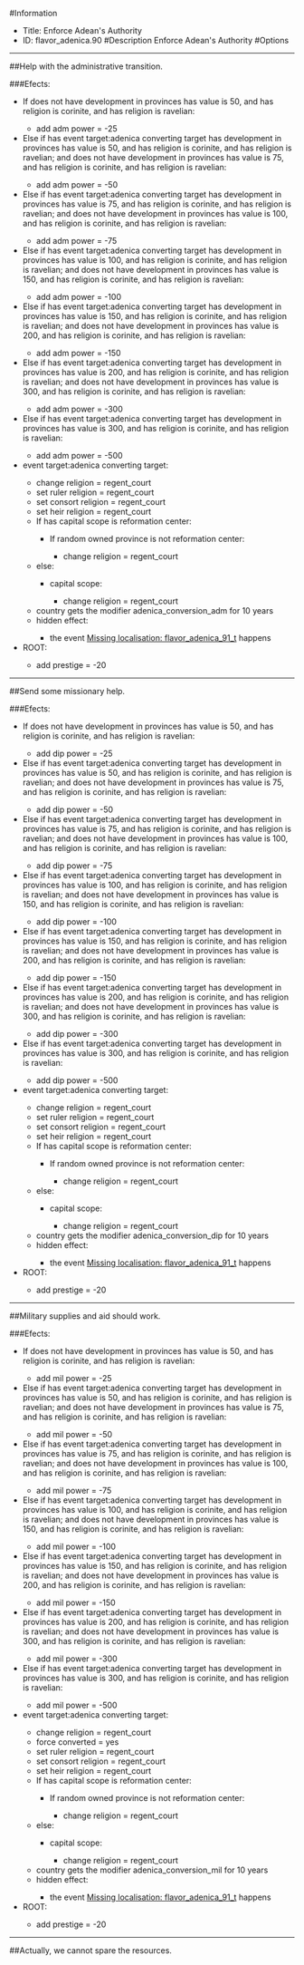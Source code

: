 #Information
 - Title: Enforce Adean's Authority
 - ID: flavor_adenica.90
#Description
Enforce Adean's Authority
#Options

___
##Help with the administrative transition.

###Efects:<ul><li>If does not have development in provinces has value is 50, and has religion is corinite, and has religion is ravelian:</li><ul><li>add adm power = -25</li></ul><li>Else if has event target:adenica converting target has development in provinces has value is 50, and has religion is corinite, and has religion is ravelian; and does not have development in provinces has value is 75, and has religion is corinite, and has religion is ravelian:</li><ul><li>add adm power = -50</li></ul><li>Else if has event target:adenica converting target has development in provinces has value is 75, and has religion is corinite, and has religion is ravelian; and does not have development in provinces has value is 100, and has religion is corinite, and has religion is ravelian:</li><ul><li>add adm power = -75</li></ul><li>Else if has event target:adenica converting target has development in provinces has value is 100, and has religion is corinite, and has religion is ravelian; and does not have development in provinces has value is 150, and has religion is corinite, and has religion is ravelian:</li><ul><li>add adm power = -100</li></ul><li>Else if has event target:adenica converting target has development in provinces has value is 150, and has religion is corinite, and has religion is ravelian; and does not have development in provinces has value is 200, and has religion is corinite, and has religion is ravelian:</li><ul><li>add adm power = -150</li></ul><li>Else if has event target:adenica converting target has development in provinces has value is 200, and has religion is corinite, and has religion is ravelian; and does not have development in provinces has value is 300, and has religion is corinite, and has religion is ravelian:</li><ul><li>add adm power = -300</li></ul><li>Else if has event target:adenica converting target has development in provinces has value is 300, and has religion is corinite, and has religion is ravelian:</li><ul><li>add adm power = -500</li></ul><li>event target:adenica converting target:</li><ul><li>change religion = regent_court</li><li>set ruler religion = regent_court</li><li>set consort religion = regent_court</li><li>set heir religion = regent_court</li><li>If has capital scope is reformation center:</li><ul><li>If random owned province is not reformation center:</li><ul><li>change religion = regent_court</li></ul></ul><li>else:</li><ul><li>capital scope:</li><ul><li>change religion = regent_court</li></ul></ul><li>country gets the modifier adenica_conversion_adm for 10 years</li><li>hidden effect:</li><ul><li>the event [Missing localisation: flavor_adenica_91_t](../events/missing_localisation_flavor_adenica_91_t.md) happens</li></ul></ul><li>ROOT:</li><ul><li>add prestige = -20</li></ul></ul>

___
##Send some missionary help.

###Efects:<ul><li>If does not have development in provinces has value is 50, and has religion is corinite, and has religion is ravelian:</li><ul><li>add dip power = -25</li></ul><li>Else if has event target:adenica converting target has development in provinces has value is 50, and has religion is corinite, and has religion is ravelian; and does not have development in provinces has value is 75, and has religion is corinite, and has religion is ravelian:</li><ul><li>add dip power = -50</li></ul><li>Else if has event target:adenica converting target has development in provinces has value is 75, and has religion is corinite, and has religion is ravelian; and does not have development in provinces has value is 100, and has religion is corinite, and has religion is ravelian:</li><ul><li>add dip power = -75</li></ul><li>Else if has event target:adenica converting target has development in provinces has value is 100, and has religion is corinite, and has religion is ravelian; and does not have development in provinces has value is 150, and has religion is corinite, and has religion is ravelian:</li><ul><li>add dip power = -100</li></ul><li>Else if has event target:adenica converting target has development in provinces has value is 150, and has religion is corinite, and has religion is ravelian; and does not have development in provinces has value is 200, and has religion is corinite, and has religion is ravelian:</li><ul><li>add dip power = -150</li></ul><li>Else if has event target:adenica converting target has development in provinces has value is 200, and has religion is corinite, and has religion is ravelian; and does not have development in provinces has value is 300, and has religion is corinite, and has religion is ravelian:</li><ul><li>add dip power = -300</li></ul><li>Else if has event target:adenica converting target has development in provinces has value is 300, and has religion is corinite, and has religion is ravelian:</li><ul><li>add dip power = -500</li></ul><li>event target:adenica converting target:</li><ul><li>change religion = regent_court</li><li>set ruler religion = regent_court</li><li>set consort religion = regent_court</li><li>set heir religion = regent_court</li><li>If has capital scope is reformation center:</li><ul><li>If random owned province is not reformation center:</li><ul><li>change religion = regent_court</li></ul></ul><li>else:</li><ul><li>capital scope:</li><ul><li>change religion = regent_court</li></ul></ul><li>country gets the modifier adenica_conversion_dip for 10 years</li><li>hidden effect:</li><ul><li>the event [Missing localisation: flavor_adenica_91_t](../events/missing_localisation_flavor_adenica_91_t.md) happens</li></ul></ul><li>ROOT:</li><ul><li>add prestige = -20</li></ul></ul>

___
##Military supplies and aid should work.

###Efects:<ul><li>If does not have development in provinces has value is 50, and has religion is corinite, and has religion is ravelian:</li><ul><li>add mil power = -25</li></ul><li>Else if has event target:adenica converting target has development in provinces has value is 50, and has religion is corinite, and has religion is ravelian; and does not have development in provinces has value is 75, and has religion is corinite, and has religion is ravelian:</li><ul><li>add mil power = -50</li></ul><li>Else if has event target:adenica converting target has development in provinces has value is 75, and has religion is corinite, and has religion is ravelian; and does not have development in provinces has value is 100, and has religion is corinite, and has religion is ravelian:</li><ul><li>add mil power = -75</li></ul><li>Else if has event target:adenica converting target has development in provinces has value is 100, and has religion is corinite, and has religion is ravelian; and does not have development in provinces has value is 150, and has religion is corinite, and has religion is ravelian:</li><ul><li>add mil power = -100</li></ul><li>Else if has event target:adenica converting target has development in provinces has value is 150, and has religion is corinite, and has religion is ravelian; and does not have development in provinces has value is 200, and has religion is corinite, and has religion is ravelian:</li><ul><li>add mil power = -150</li></ul><li>Else if has event target:adenica converting target has development in provinces has value is 200, and has religion is corinite, and has religion is ravelian; and does not have development in provinces has value is 300, and has religion is corinite, and has religion is ravelian:</li><ul><li>add mil power = -300</li></ul><li>Else if has event target:adenica converting target has development in provinces has value is 300, and has religion is corinite, and has religion is ravelian:</li><ul><li>add mil power = -500</li></ul><li>event target:adenica converting target:</li><ul><li>change religion = regent_court</li><li>force converted = yes</li><li>set ruler religion = regent_court</li><li>set consort religion = regent_court</li><li>set heir religion = regent_court</li><li>If has capital scope is reformation center:</li><ul><li>If random owned province is not reformation center:</li><ul><li>change religion = regent_court</li></ul></ul><li>else:</li><ul><li>capital scope:</li><ul><li>change religion = regent_court</li></ul></ul><li>country gets the modifier adenica_conversion_mil for 10 years</li><li>hidden effect:</li><ul><li>the event [Missing localisation: flavor_adenica_91_t](../events/missing_localisation_flavor_adenica_91_t.md) happens</li></ul></ul><li>ROOT:</li><ul><li>add prestige = -20</li></ul></ul>

___
##Actually, we cannot spare the resources.
